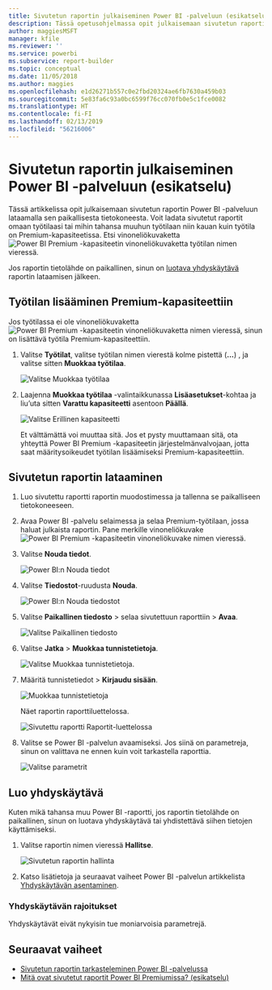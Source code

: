 ```yaml
---
title: Sivutetun raportin julkaiseminen Power BI -palveluun (esikatselu)
description: Tässä opetusohjelmassa opit julkaisemaan sivutetun raportin Power BI -palveluun lataamalla sen paikallisesta tietokoneesta.
author: maggiesMSFT
manager: kfile
ms.reviewer: ''
ms.service: powerbi
ms.subservice: report-builder
ms.topic: conceptual
ms.date: 11/05/2018
ms.author: maggies
ms.openlocfilehash: e1d26271b557c0e2fbd20324ae6fb7630a459b03
ms.sourcegitcommit: 5e83fa6c93a0bc6599f76cc070fb0e5c1fce0082
ms.translationtype: HT
ms.contentlocale: fi-FI
ms.lasthandoff: 02/13/2019
ms.locfileid: "56216006"
---
```

# <a name="publish-a-paginated-report-to-the-power-bi-service-preview"></a>Sivutetun raportin julkaiseminen Power BI -palveluun (esikatselu)

Tässä artikkelissa opit julkaisemaan sivutetun raportin Power BI -palveluun lataamalla sen paikallisesta tietokoneesta. Voit ladata sivutetut raportit omaan työtilaasi tai mihin tahansa muuhun työtilaan niin kauan kuin työtila on Premium-kapasiteetissa. Etsi vinoneliökuvaketta ![Power BI Premium -kapasiteetin vinoneliökuvaketta](media/paginated-reports-save-to-power-bi-service/premium-diamond.png) työtilan nimen vieressä. 

Jos raportin tietolähde on paikallinen, sinun on [luotava yhdyskäytävä](#create-a-gateway-to-an-on-premises-data-source) raportin lataamisen jälkeen.

## <a name="add-a-workspace-to-a-premium-capacity"></a>Työtilan lisääminen Premium-kapasiteettiin

Jos työtilassa ei ole vinoneliökuvaketta ![Power BI Premium -kapasiteetin vinoneliökuvaketta](media/paginated-reports-save-to-power-bi-service/premium-diamond.png) nimen vieressä, sinun on lisättävä työtila Premium-kapasiteettiin. 

1. Valitse **Työtilat**, valitse työtilan nimen vierestä kolme pistettä (**...**) , ja valitse sitten **Muokkaa työtilaa**.

    ![Valitse Muokkaa työtilaa](media/paginated-reports-save-to-power-bi-service/power-bi-paginated-edit-workspace.png)

1. Laajenna **Muokkaa työtilaa** -valintaikkunassa **Lisäasetukset**-kohtaa ja liu’uta sitten **Varattu kapasiteetti** asentoon **Päällä**.

    ![Valitse Erillinen kapasiteetti](media/paginated-reports-save-to-power-bi-service/power-bi-paginated-edit-workspace-dialog.png)

   Et välttämättä voi muuttaa sitä. Jos et pysty muuttamaan sitä, ota yhteyttä Power BI Premium -kapasiteetin järjestelmänvalvojaan, jotta saat määritysoikeudet työtilan lisäämiseksi Premium-kapasiteettiin.


## <a name="upload-a-paginated-report"></a>Sivutetun raportin lataaminen

1. Luo sivutettu raportti raportin muodostimessa ja tallenna se paikalliseen tietokoneeseen.

1. Avaa Power BI -palvelu selaimessa ja selaa Premium-työtilaan, jossa haluat julkaista raportin. Pane merkille vinoneliökuvake ![Power BI Premium -kapasiteetin vinoneliökuvake](media/paginated-reports-save-to-power-bi-service/premium-diamond.png) nimen vieressä. 

1. Valitse **Nouda tiedot**.

    ![Power BI:n Nouda tiedot](media/paginated-reports-save-to-power-bi-service/power-bi-paginated-get-data.png)

1. Valitse **Tiedostot**-ruudusta **Nouda**.

    ![Power BI:n Nouda tiedostot](media/paginated-reports-save-to-power-bi-service/power-bi-paginated-files-get.png)

1. Valitse **Paikallinen tiedosto** > selaa sivutettuun raporttiin > **Avaa**.

    ![Valitse Paikallinen tiedosto](media/paginated-reports-save-to-power-bi-service/power-bi-paginated-local-file.png)

1. Valitse **Jatka** > **Muokkaa tunnistetietoja**.

    ![Valitse Muokkaa tunnistetietoja.](media/paginated-reports-save-to-power-bi-service/power-bi-paginated-select-edit-credentials.png)

1. Määritä tunnistetiedot > **Kirjaudu sisään**.

    ![Muokkaa tunnistetietoja](media/paginated-reports-save-to-power-bi-service/power-bi-paginated-credentials.png)

   Näet raportin raporttiluettelossa.

    ![Sivutettu raportti Raportit-luettelossa](media/paginated-reports-save-to-power-bi-service/power-bi-paginated-wwi-report.png)

1. Valitse se Power BI -palvelun avaamiseksi. Jos siinä on parametreja, sinun on valittava ne ennen kuin voit tarkastella raporttia.
 
    ![Valitse parametrit](media/paginated-reports-save-to-power-bi-service/power-bi-paginated-select-parameters.png)

## <a name="create-a-gateway"></a>Luo yhdyskäytävä

Kuten mikä tahansa muu Power BI -raportti, jos raportin tietolähde on paikallinen, sinun on luotava yhdyskäytävä tai yhdistettävä siihen tietojen käyttämiseksi.

1. Valitse raportin nimen vieressä **Hallitse**.

   ![Sivutetun raportin hallinta](media/paginated-reports-save-to-power-bi-service/power-bi-paginated-manage.png)

1. Katso lisätietoja ja seuraavat vaiheet Power BI -palvelun artikkelista [Yhdyskäytävän asentaminen](service-gateway-install.md).

### <a name="gateway-limitations"></a>Yhdyskäytävän rajoitukset

Yhdyskäytävät eivät nykyisin tue moniarvoisia parametrejä.


## <a name="next-steps"></a>Seuraavat vaiheet

- [Sivutetun raportin tarkasteleminen Power BI -palvelussa](paginated-reports-view-power-bi-service.md)
- [Mitä ovat sivutetut raportit Power BI Premiumissa? (esikatselu)](paginated-reports-report-builder-power-bi.md)

